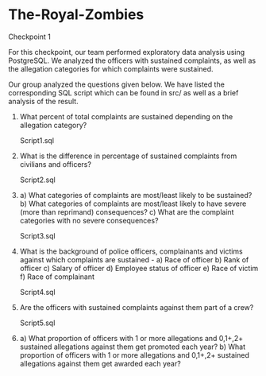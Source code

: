 # The-Royal-Zombies

Checkpoint 1

For this checkpoint, our team performed exploratory data analysis using PostgreSQL. We analyzed the officers with sustained complaints, as well as the allegation categories for which complaints were sustained.

Our group analyzed the questions given below. We have listed the corresponding SQL script which can be found in src/ as well as a brief analysis of the result.

 
1. What percent of total complaints are sustained depending on the allegation category? 
   
   Script1.sql

2. What is the difference in percentage of sustained complaints from civilians and officers?

   Script2.sql

3. a) What categories of complaints are most/least likely to be sustained?
b) What categories of complaints are most/least likely to have severe (more than reprimand) consequences? 
c) What are the complaint categories with no severe consequences? 

   Script3.sql

4. What is the background of police officers, complainants and victims against which complaints are sustained - 
a) Race of officer
b) Rank of officer
c) Salary of officer
d) Employee status of officer
e) Race of victim
f) Race of complainant

   Script4.sql

5. Are the officers with sustained complaints against them part of a crew? 

   Script5.sql
   
6. a) What proportion of officers with 1 or more allegations and 0,1+,2+ sustained allegations against them get promoted each year? 
   b) What proportion of officers with 1 or more allegations and 0,1+,2+ sustained allegations against them get awarded each year? 


